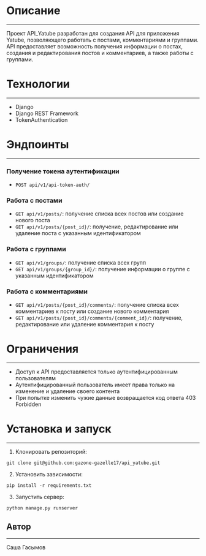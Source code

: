 # **Описание**
---

Проект API_Yatube разработан для создания API для приложения Yatube, позволяющего работать с постами, комментариями и группами. API предоставляет возможность получения информации о постах, создания и редактирования постов и комментариев, а также работы с группами.

# **Технологии**
---

- Django
- Django REST Framework
- TokenAuthentication

# **Эндпоинты**
---

### Получение токена аутентификации
- `POST api/v1/api-token-auth/`

### Работа с постами
- `GET api/v1/posts/`: получение списка всех постов или создание нового поста
- `GET api/v1/posts/{post_id}/`: получение, редактирование или удаление поста с указанным идентификатором

### Работа с группами
- `GET api/v1/groups/`: получение списка всех групп
- `GET api/v1/groups/{group_id}/`: получение информации о группе с указанным идентификатором

### Работа с комментариями
- `GET api/v1/posts/{post_id}/comments/`: получение списка всех комментариев к посту или создание нового комментария
- `GET api/v1/posts/{post_id}/comments/{comment_id}/`: получение, редактирование или удаление комментария к посту

# **Ограничения**
---

- Доступ к API предоставляется только аутентифицированным пользователям
- Аутентифицированный пользователь имеет права только на изменение и удаление своего контента
- При попытке изменить чужие данные возвращается код ответа 403 Forbidden

# **Установка и запуск**
---

1. Клонировать репозиторий:
```
git clone git@github.com:gazone-gazelle17/api_yatube.git
```
2. Установить зависимости:
```
pip install -r requirements.txt
```
3. Запустить сервер:
```
python manage.py runserver
```

## **Автор**
___

Саша Гасымов
